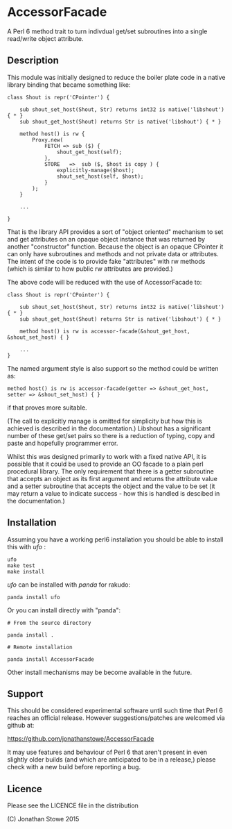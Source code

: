 # AccessorFacade

A Perl 6 method trait to turn indivdual get/set subroutines into a single
read/write object attribute.

## Description

This module was initially designed to reduce the boiler plate code in
a native library binding that became something like:

    class Shout is repr('CPointer') {

        sub shout_set_host(Shout, Str) returns int32 is native('libshout') { * }
        sub shout_get_host(Shout) returns Str is native('libshout') { * }

        method host() is rw {
            Proxy.new(
                FETCH => sub ($) {
                    shout_get_host(self);
                },
                STORE   =>  sub ($, $host is copy ) {
                    explicitly-manage($host);
                    shout_set_host(self, $host);
                }
            );
        }

        ...

    }

That is the library API provides a sort of "object oriented" mechanism to
set and get attributes on an opaque object instance that was returned
by another "constructor" function. Because the object is an opaque
CPointer it can only have subroutines and methods and not private data or
attributes. The intent of the code is to provide fake "attributes" with
rw methods (which is similar to how public rw attributes are provided.)

The above code will be reduced with the use of AccessorFacade to:

    class Shout is repr('CPointer') {

        sub shout_set_host(Shout, Str) returns int32 is native('libshout') { * } 
        sub shout_get_host(Shout) returns Str is native('libshout') { * }

        method host() is rw is accessor-facade(&shout_get_host, &shout_set_host) { }

        ...
    }

The named argument style is also support so the method could be written as:

    method host() is rw is accessor-facade(getter => &shout_get_host, setter => &shout_set_host) { }

if that proves more suitable.

(The call to explicitly manage is omitted for simplicity but how this is
achieved is described in the documentation.)  Libshout has a significant
number of these get/set pairs so there is a reduction of typing, copy
and paste and hopefully programmer error.

Whilst this was designed primarily to work with a fixed native API, it
is possible that it could be used to provide an OO facade to a plain
perl procedural library. The only requirement that there is a getter
subroutine that accepts an object as its first argument and returns the
attribute value and a setter subroutine that accepts the object and the
value to be set (it may return a value to indicate success - how this
is handled is descibed in the documentation.)


## Installation

Assuming you have a working perl6 installation you should be able to
install this with *ufo* :

    ufo
    make test
    make install

*ufo* can be installed with *panda* for rakudo:

    panda install ufo

Or you can install directly with "panda":

    # From the source directory
   
    panda install .

    # Remote installation

    panda install AccessorFacade

Other install mechanisms may be become available in the future.

## Support

This should be considered experimental software until such time that
Perl 6 reaches an official release.  However suggestions/patches are
welcomed via github at:

https://github.com/jonathanstowe/AccessorFacade

It may use features and behaviour of Perl 6 that aren't present in even
slightly older builds (and which are anticipated to be in a release,)
please check with a new build before reporting a bug.

## Licence

Please see the LICENCE file in the distribution

(C) Jonathan Stowe 2015
